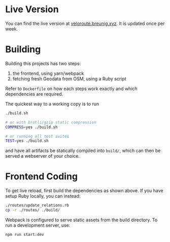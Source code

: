 # Live Version

You can find the live version at [veloroute.breunig.xyz](https://veloroute.breunig.xyz). It is updated once per week.

# Building

Building this projects has two steps:
1. the frontend, using yarn/webpack
2. fetching fresh Geodata from OSM, using a Ruby script

Refer to `Dockerfile` on how each steps work exactly and which dependencies are required.

The quickest way to a working copy is to run

```bash
./build.sh

# or with brotli/gzip static compression
COMPRESS=yes ./build.sh

# or running all test suites
TEST=yes ./build.sh
```

and have all artifacts be statically compiled into `build/`, which can then be served a webserver of your choice.

# Frontend Coding

To get live reload, first build the dependencies as shown above. If you have setup Ruby locally, you can instead:

```bash
./routes/update_relations.rb
cp -r ./routes/ ./build/
```

Webpack is configured to serve static assets from the build directory. To run a development server, use:

```bash
npm run start:dev
```
